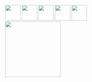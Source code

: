 
<div>
  <img height='50px' src="https://cdn.jsdelivr.net/gh/devicons/devicon/icons/python/python-original.svg" />
  <img height='50px' src="https://cdn.jsdelivr.net/gh/devicons/devicon/icons/csharp/csharp-line.svg" />
  <img height='50px' src="https://cdn.jsdelivr.net/gh/devicons/devicon/icons/javascript/javascript-plain.svg" />
  <img height='50px'src="https://cdn.jsdelivr.net/gh/devicons/devicon/icons/django/django-plain-wordmark.svg" />
  <img height='50px'src="https://cdn.jsdelivr.net/gh/devicons/devicon/icons/unity/unity-original.svg" />
    <div>
      <img height='180em' src="https://github-readme-stats.vercel.app/api/top-langs/?username=wOL-Lucas&size_weight=0.5&count_weight=0.5&theme=dracula">
    </div>
  </div>
